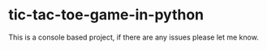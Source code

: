 # tic-tac-toe-game-in-python
This is a console based project, if there are any issues please let me know.
